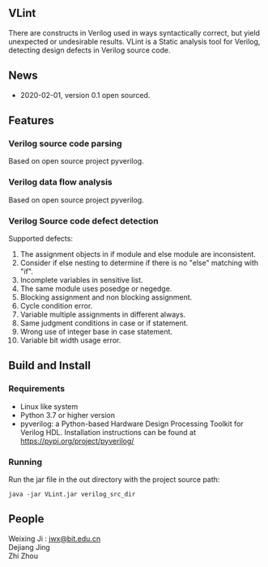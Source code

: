 ## VLint
There are constructs in Verilog used in ways syntactically correct, but yield unexpected or undesirable results. VLint is a Static analysis tool for Verilog, detecting design defects in Verilog source code. 

## News
* 2020-02-01, version 0.1 open sourced.

## Features
### Verilog source code parsing
Based on open source project pyverilog.
### Verilog data flow analysis
Based on open source project pyverilog.
### Verilog Source code defect detection
Supported defects:
1. The assignment objects in if module and else module are inconsistent.
2. Consider if else nesting to determine if there is no "else" matching with "if".
3. Incomplete variables in sensitive list.
4. The same module uses posedge or negedge.
5. Blocking assignment and non blocking assignment.
6. Cycle condition error.
7. Variable multiple assignments in different always.
8. Same judgment conditions in case or if statement.
9. Wrong use of integer base in case statement.
10. Variable bit width usage error.

## Build and Install
### Requirements
* Linux like system
* Python 3.7 or higher version
* pyverilog: a Python-based Hardware Design Processing Toolkit for Verilog HDL. Installation instructions can be found at https://pypi.org/project/pyverilog/

### Running
Run the jar file in the out directory with the project source path:  
    
    java -jar VLint.jar verilog_src_dir

## People

Weixing Ji  : jwx@bit.edu.cn  
Dejiang Jing  
Zhi Zhou  
